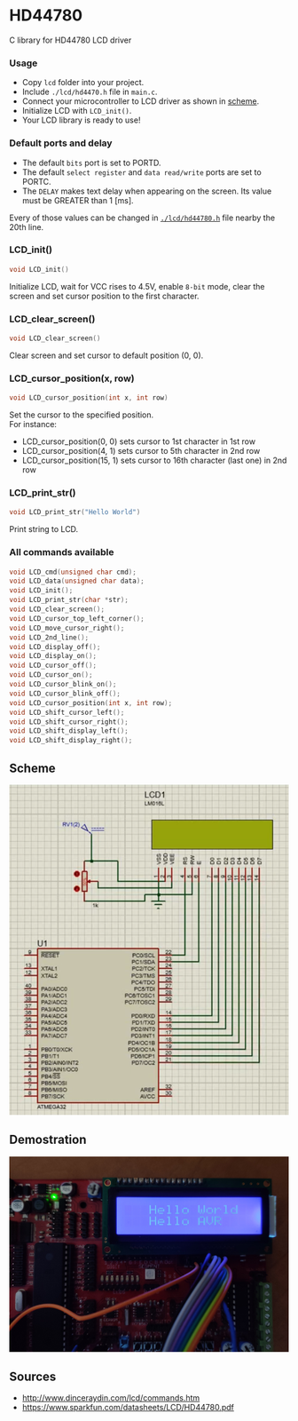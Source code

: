 # HD44780
C library for HD44780 LCD driver

### Usage
- Copy `lcd` folder into your project.
- Include `./lcd/hd4470.h` file in `main.c`.
- Connect your microcontroller to LCD driver as shown in <a href="https://github.com/filipkorus/HD44780//tree/master/img/scheme.png" target="_blank">scheme</a>.
- Initialize LCD with `LCD_init()`.
- Your LCD library is ready to use!

### Default ports and delay
* The default `bits` port is set to PORTD.
* The default `select register` and `data read/write` ports are set to PORTC.
* The `DELAY` makes text delay when appearing on the screen. Its value must be GREATER than 1 [ms].

Every of those values can be changed in <a href="https://github.com/filipkorus/HD44780/blob/master/lcd/hd44780.h">`./lcd/hd44780.h`</a> file nearby the 20th line.
### LCD_init()
```c
void LCD_init()
```
Initialize LCD, wait for VCC rises to 4.5V, enable `8-bit` mode, clear the screen and set cursor position to the first character.

### LCD_clear_screen()
```c
void LCD_clear_screen()
```
Clear screen and set cursor to default position (0, 0).

### LCD_cursor_position(x, row)
```c
void LCD_cursor_position(int x, int row)
```
Set the cursor to the specified position.<br>
For instance:
* LCD_cursor_position(0, 0) sets cursor to 1st character in 1st row
* LCD_cursor_position(4, 1) sets cursor to 5th character in 2nd row
* LCD_cursor_position(15, 1) sets cursor to 16th character (last one) in 2nd row

### LCD_print_str()
```c
void LCD_print_str("Hello World")
```
Print string to LCD.

### All commands available
```c
void LCD_cmd(unsigned char cmd);
void LCD_data(unsigned char data);
void LCD_init();
void LCD_print_str(char *str);
void LCD_clear_screen();
void LCD_cursor_top_left_corner();
void LCD_move_cursor_right();
void LCD_2nd_line();
void LCD_display_off();
void LCD_display_on();
void LCD_cursor_off();
void LCD_cursor_on();
void LCD_cursor_blink_on();
void LCD_cursor_blink_off();
void LCD_cursor_position(int x, int row);
void LCD_shift_cursor_left();
void LCD_shift_cursor_right();
void LCD_shift_display_left();
void LCD_shift_display_right();
```

## Scheme
![scheme](https://github.com/filipkorus/HD44780/blob/master/img/scheme.png)

## Demostration
![demostration](https://github.com/filipkorus/HD44780/blob/master/img/demo.jpg)

## Sources
* <a href="http://www.dinceraydin.com/lcd/commands.htm" target="_blank">http://www.dinceraydin.com/lcd/commands.htm</a>
* <a href="https://www.sparkfun.com/datasheets/LCD/HD44780.pdf" target="_blank">https://www.sparkfun.com/datasheets/LCD/HD44780.pdf</a>
